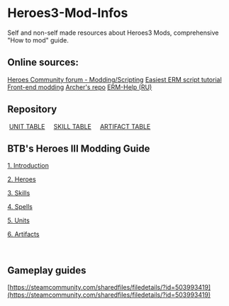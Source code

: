# Heroes3-Mod-Infos
Self and non-self made resources about Heroes3 Mods, comprehensive "How to mod" guide.

## Online sources:

[Heroes Community forum - Modding/Scripting](http://heroescommunity.com/viewthread.php3?TID=32519)
[Easiest ERM script tutorial](http://heroescommunity.com/viewthread.php3?TID=46589)
[Front-end modding](http://heroescommunity.com/viewthread.php3?TID=39062)
[Archer's repo](https://github.com/Archer30/Erm-Scripts)
[ERM-Help (RU)](https://h3era.github.io/ERM-Help/)

## Repository

&nbsp;[UNIT TABLE](https://github.com/zserub/Heroes3-Mod-Infos/blob/main/unit_table.md) &nbsp;&nbsp;&nbsp;
[SKILL TABLE](https://github.com/zserub/Heroes3-Mod-Infos/blob/main/skill_table.md) &nbsp;&nbsp;&nbsp;
[ARTIFACT TABLE](https://github.com/zserub/Heroes3-Mod-Infos/blob/main/artifact_table.md)

## BTB's Heroes III Modding Guide

[1. Introduction](https://github.com/zserub/Heroes3-Mod-Infos/blob/main/BTB's%20Heroes%20III%20Modding%20Guide/1_introduction.md)

[2. Heroes](https://github.com/zserub/Heroes3-Mod-Infos/blob/main/BTB's%20Heroes%20III%20Modding%20Guide/2_heroes.md)

[3. Skills](https://github.com/zserub/Heroes3-Mod-Infos/blob/main/BTB's%20Heroes%20III%20Modding%20Guide/3_skills.md)

[4. Spells](https://github.com/zserub/Heroes3-Mod-Infos/blob/main/BTB's%20Heroes%20III%20Modding%20Guide/4_spells.md)

[5. Units](https://github.com/zserub/Heroes3-Mod-Infos/blob/main/BTB's%20Heroes%20III%20Modding%20Guide/5_units.md)

[6. Artifacts](https://github.com/zserub/Heroes3-Mod-Infos/blob/main/BTB's%20Heroes%20III%20Modding%20Guide/6_artifacts.md)

<br>

## Gameplay guides

[https://steamcommunity.com/sharedfiles/filedetails/?id=503993419](https://steamcommunity.com/sharedfiles/filedetails/?id=503993419)